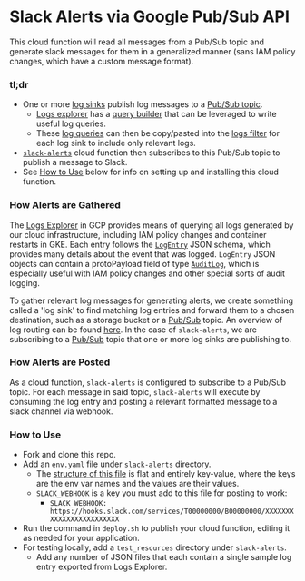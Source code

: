 # Slack Alerts via Google Pub/Sub API

This cloud function will read all messages from a Pub/Sub topic and generate slack messages for them in a generalized manner (sans IAM policy changes, which have a custom message format).

### tl;dr
- One or more [log sinks](https://console.cloud.google.com/logs/router?project=plaidcloud-io) publish log messages to a [Pub/Sub topic](https://console.cloud.google.com/cloudpubsub/topic/detail/alerts?project=plaidcloud-io).
    - [Logs explorer](https://console.cloud.google.com/logs/query?project=plaidcloud-io&query=%0A) has a [query builder](https://cloud.google.com/logging/docs/view/building-queries) that can be leveraged to write useful log queries. 
    - These [log queries](https://cloud.google.com/logging/docs/view/advanced-queries) can then be copy/pasted into the [logs filter](https://cloud.google.com/logging/docs/export#sink-terms) for each log sink to include only relevant logs.
- [`slack-alerts`](https://console.cloud.google.com/functions/details/us-central1/slack-alerts?project=plaidcloud-io) cloud function then subscribes to this Pub/Sub topic to publish a message to Slack.
- See [How to Use](#how-to-use) below for info on setting up and installing this cloud function.

### How Alerts are Gathered
The [Logs Explorer](https://cloud.google.com/logging/docs/view/logs-viewer-interface) in GCP provides means of querying all logs generated by our cloud infrastructure, including IAM policy changes and container restarts in GKE. Each entry follows the [`LogEntry`](https://cloud.google.com/logging/docs/reference/v2/rest/v2/LogEntry) JSON schema, which provides many details about the event that was logged. `LogEntry` JSON objects can contain a protoPayload field of type [`AuditLog`](https://cloud.google.com/logging/docs/reference/audit/auditlog/rest/Shared.Types/AuditLog), which is especially useful with IAM policy changes and other special sorts of audit logging. 

To gather relevant log messages for generating alerts, we create something called a 'log sink' to find matching log entries and forward them to a chosen destination, such as a storage bucket or a [Pub/Sub](https://cloud.google.com/pubsub/docs/overview) topic. An overview of log routing can be found [here](https://cloud.google.com/logging/docs/routing/overview). In the case of `slack-alerts`, we are subscribing to a [Pub/Sub](https://cloud.google.com/pubsub/docs/overview) topic that one or more log sinks are publishing to.

### How Alerts are Posted

As a cloud function, `slack-alerts` is configured to subscribe to a Pub/Sub topic. For each message in said topic, `slack-alerts` will execute by consuming the log entry and posting a relevant formatted message to a slack channel via webhook.


### How to Use

- Fork and clone this repo.
- Add an `env.yaml` file under `slack-alerts` directory.
    - The [structure of this file](https://cloud.google.com/functions/docs/env-var) is flat and entirely key-value, where the keys are the env var names and the values are their values.
    - `SLACK_WEBHOOK` is a key you must add to this file for posting to work:
        - `SLACK_WEBHOOK: https://hooks.slack.com/services/T00000000/B00000000/XXXXXXXXXXXXXXXXXXXXXXXX`
- Run the command in `deploy.sh` to publish your cloud function, editing it as needed for your application.
- For testing locally, add a `test_resources` directory under `slack-alerts`.
    - Add any number of JSON files that each contain a single sample log entry exported from Logs Explorer.
